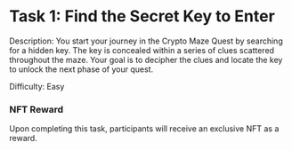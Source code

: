 # Task 1: Find the Secret Key to Enter

Description: You start your journey in the Crypto Maze Quest by searching for a hidden key. The key is concealed within a series of clues scattered throughout the maze. Your goal is to decipher the clues and locate the key to unlock the next phase of your quest.

Difficulty: Easy

### NFT Reward
Upon completing this task, participants will receive an exclusive NFT as a reward.
